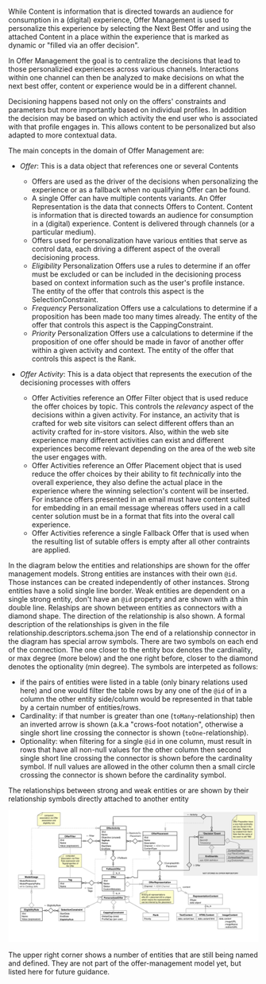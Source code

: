 While Content is information that is directed towards an audience for consumption in a (digital) experience, Offer Management is used to personalize this experience by selecting the Next Best Offer and using the attached Content in a place within the experience that is marked as dynamic or "filled via an offer decision".

In Offer Management the goal is to centralize the decisions that lead to those personalizied experiences across various channels. Interactions within one channel can then be analyzed to make decisions on what the next best offer, content or experience would be in a different channel.

Decisioning happens based not only on the offers' constraints and parameters but more importantly based on individual profiles. In addition the decision may be based on which activity the end user who is associated with that profile engages in. This allows content to be personalized but also adapted to more contextual data.

The main concepts in the domain of Offer Management are:

- *Offer*: This is a data object that references one or several Contents 
  - Offers are used as the driver of the decisions when personalizing the experience or as a fallback when no qualifying Offer can be found.
  - A single Offer can have multiple contents variants. An Offer Representation is the data that connects Offers to Content. Content is information that is directed towards an audience for consumption in a (digital) experience. Content is delivered through channels (or a particular medium). 
  - Offers used for personalization have various entities that serve as control data, each driving a different aspect of the overall decisioning process. 
  - _Eligibility_ Personalization Offers use a rules to determine if an offer must be excluded or can be included in the decisioning process based on context information such as the user's profile instance. The entity of the offer that controls this aspect is the SelectionConstraint.
  - _Frequency_ Personalization Offers use a calculations to determine if a proposition has been made too many times already. The entity of the offer that controls this aspect is the CappingConstraint. 
  - _Priority_ Personalization Offers use a calculations to determine if the proposition of one offer should be made in favor of another offer within a given activity and context. The entity of the offer that controls this aspect is the Rank. 

- *Offer Activity*: This is a data object that represents the execution of the decisioning processes with offers
  - Offer Activities reference an Offer Filter object that is used reduce the offer choices by topic. This controls the *relevancy* aspect of the decisions within a given activity. For instance, an activity that is crafted for web site visitors can select different offers than an activity crafted for in-store visitors. Also, within the web site experience many different activities can exist and different experiences become relevant depending on the area of the web site the user engages with.
  - Offer Activities reference an Offer Placement object that is used reduce the offer choices by their ability to fit *technically* into the overall experience, they also define the actual place in the experience where the winning selection's content will be inserted. For instance offers presented in an email must have content suited for embedding in an email message whereas offers used in a call center solution must be in a format that fits into the overal call experience.
  - Offer Activities reference a single Fallback Offer that is used when the resulting list of sutable offers is empty after all other contraints are applied.

In the diagram below the entities and relationships are shown for the offer management models. Strong entities are instances with their own `@id`. Those instances can be created independently of other instances.
Strong entities have a solid single line border. 
Weak entities are dependent on a single strong entity, don't have an `@id` property and are shown with a thin double line. 
Relaships are shown between entities as connectors with a diamond shape. The direction of the relationship is also shown. A formal description of the relationships is given in the file relationship.descriptors.schema.json
The end of a relationship connector in the diagram has special arrow symbols. There are two symbols on each end of the connection. The one closer to the entity box denotes the cardinality, or max degree (more below) and the one right before, closer to the diamond denotes the optionality (min degree).
The symbols are interpeted as follows:
- if the pairs of entities were listed in a table (only binary relations used here) and one would filter the table rows by any one of the `@id` of in a column the other entity side/column would be represented in that table by a certain number of entities/rows.
- Cardinality: if that number is greater than one (`toMany`-relationship) then an inverted arrow is shown (a.k.a "crows-foot notation", otherwise a single short line crossing the connector is shown (`toOne`-relationship).
- Optionality: when filtering for a single `@id` in one column, must result in rows that have all non-null values for the other column then second single short line crossing the connector is shown before the cardinality symbol. If null values are allowed in the other column then a small circle crossing the connector is shown before the cardinality symbol.

The relationships between strong and weak entities or are shown by their relationship symbols directly attached to another entity

![](offer_model.png)

The upper right corner shows a number of entities that are still being named and defined. They are not part of the offer-management model yet, but listed here for future guidance.